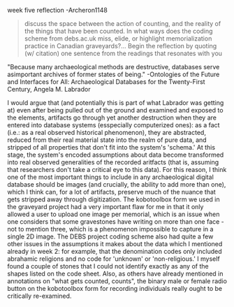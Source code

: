 week five reflection
    -Archeron1148

>discuss the space between the action of counting, and the reality of the things that have been counted. In what ways does the coding scheme from debs.ac.uk miss, elide, or highlight memorialization practice in Canadian graveyards?... Begin the reflection by quoting (w/ citation) one sentence from the readings that resonates with you

"Because many archaeological methods are destructive, databases serve asimportant  archives  of  former  states  of  being." -Ontologies of the Future and Interfaces for All: Archaeological Databases for the Twenty-First Century, Angela  M.  Labrador

I would argue that (and potentially this is part of what Labrador was getting at) even after being pulled out of the ground and examined and exposed to the elements, artifacts go through yet another destruction when they are entered into database systems (esspecially computerized ones): as a fact (i.e.: as a real observed historical phenomenon), they are abstracted, reduced from their real material state into the realm of pure data, and stripped of all properties that don't fit into the system's 'schema.' At this stage, the system's encoded assumptions about data become transformed into real observed generalities of the recorded aritfacts (that is, assuming that researchers don't take a critical eye to this data). For this reason, I think one of the most important things to include in any archaeological digital database should be images (and crucially, the ability to add more than one), which I think can, for a lot of artifacts, preserve much of the nuance that gets stripped away through digitization. The kobotoolbox form we used in the graveyard project had a very important flaw for me in that it only allowed a user to upload one image per memorial, which is an issue when one considers that some gravestones have writing on more than one face - not to mention three, which is a phenomenon impossible to capture in a single 2D image. The DEBS project coding scheme also had quite a few other issues in the assumptions it makes about the data which I mentioned already in week 2: for example, that the denomination codes only included abrahamic religions and no code for 'unknown' or 'non-religious.' I myself found a couple of stones that I could not identify exactly as any of the shapes listed on the code sheet. Also, as others have already mentioned in annotations on "what gets counted, counts", the binary male or female radio button on the kobotoolbox form for recording individuals really ought to be critically re-examined.
